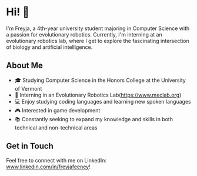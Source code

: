 # Hi! 👋

I'm Freyja, a 4th-year university student majoring in Computer Science with a passion for evolutionary robotics. Currently, I'm interning at an evolutionary robotics lab, where I get to explore the fascinating intersection of biology and artificial intelligence.

## About Me

- 🎓 Studying Computer Science in the Honors College at the University of Vermont
- 💼 Interning in an Evolutionary Robotics Lab(https://www.meclab.org)
- 💻 Enjoy studying coding languages and learning new spoken languages
- 🎮 Interested in game development
- 📚 Constantly seeking to expand my knowledge and skills in both technical and non-technical areas

## Get in Touch

Feel free to connect with me on LinkedIn: www.linkedin.com/in/freyjafeeney!
